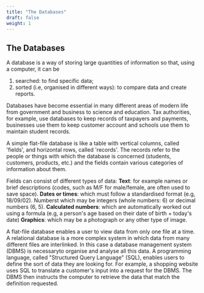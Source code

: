 ```yaml
---
title: "The Databases"
draft: false
weight: 1
---
```


## The Databases

A database is a way of storing large quantities of information so that, using a computer, it can be

1. searched: to find specific data;
2. sorted (i.e, organised in different ways): to compare data and create reports.

Databases have become essential in many different areas of modern life from government and business to science and education. Tax authorities, for example, use databases to keep records of taxpayers and payments, businesses use them to keep customer account and schools use them to maintain student records.

A simple flat-file database is like a table with vertical columns, called 'fields', and horizontal rows, called 'records'. The records refer to the people or things with which the database is concerned (students, customers, products, etc.) and the fields contain various categories of information about them.

Fields can consist of different types of data:
**Text**: for example names or brief descriptions (codes, such as M/F for male/female, are often used to save space).
**Dates or times**: which must follow a standardised format (e.g, 18/09/02). Numberst which may be integers (whole numbers: 6) or decimal numbers (6, 5).
**Calculated numbers**: which are automatically worked out using a formula (e.g, a person's age based on their date of birth + today's date)
**Graphics**: which may be a photograph or any other type of image.

A flat-file database enables a user to view data from only one file at a time. A relational database is a more complex system in which data from many different files are interlinked. In this case a database management system (DBMS) is necessaryto organise and analyse all this data.
A programming language, called "Structured Query Language" (SQL), enables users to define the sort of data they are looking for. For example, a shopping website uses SQL to translate a customer's input into a request for the DBMS. The DBMS then instructs the computer to retrieve the data that match the definition requested.
